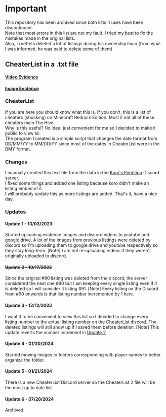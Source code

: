 # Important
This repository has been archived since both lists it uses have been discontinued.\
Note that most errors in this list are not my fault. I tried my best to fix the mistakes made in the original lists. \
Also, Trueffets deleted a lot of listings during his ownership lmao (from what I was informed, he was paid to delete some of them).


## CheaterList in a .txt file

#### [Video Evidence](https://youtube.com/playlist?list=PLnR2ZzQMH2ThBdVK7Iv6lmnBmd7WIO5fI&feature=shared)

#### [Image Evidence](https://drive.google.com/drive/folders/1IIkiQEe_seIEXCoYEmpNnXzBXzHnzDlz?usp=drive_link)

### CheaterList
If you are here you should know what this is. If you don't, this is a list of cheaters (shocking) on Minecraft Bedrock Edition. Most if not all of these cheaters main The Hive.\
Why is this useful? No idea, just convenient for me so I decided to make it public to view lol.\
The program I created is a simple script that changes the date format from DD/MM/YY to MM/DD/YY since most of the dates in CheaterList were in the DMY format.


### Changes
I manually created this text file from the data in the [Koro's Perdition](https://discord.gg/perdition) Discord server.\
I fixed some things and added one listing because koro didn't make an listing embed of it.\
I will probably update this as more listings are added. That's it, have a nice day.


### Updates
#### Update 1 - 10/03/2023
Started uploading evidence images and discord videos to youtube and google drive.
A lot of the images from previous listings were deleted by discord so I'm uploading them to google drive and youtube respectively so they stay long-term.
[Note] I am not re-uploading videos if they weren't originally uploaded to discord.

#### ~~Update 2 - 10/17/2023~~
Since the original #90 listing was deleted from the discord, the server considered the next one #90 but I am keeping every single listing even if it is deleted so I will consider it listing #91.
[Note] Every listing on the Discord from #90 onwards is that listing number incremented by 1 here.

#### Update 3 - 12/12/2023
I want it to be convenient to view this list so I decided to change every listing number to the actual listing number on the CheaterList discord. The deleted listings will still show up if I saved them before deletion.
[Note] This update reverts the number increment in [Update 2](#update-2---10172023)

#### Update 4 - 01/20/2024
Started moving images to folders corresponding with player names to better organize the folder.

#### Update 5 - 01/21/2024
There is a new CheaterList Discord server so the CheaterList 2 file will be the most up to date list.

#### Update 6 - 07/28/2024
Archived.
